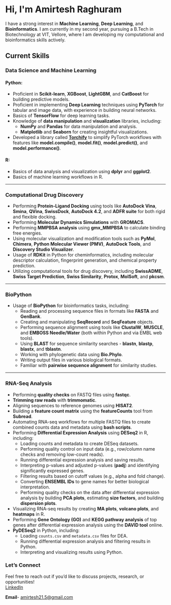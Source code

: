 # Hi, I'm Amirtesh Raghuram 

I have a strong interest in **Machine Learning**, **Deep Learning**, and **Bioinformatics**. I am currently in my second year, pursuing a B.Tech in Biotechnology at VIT, Vellore, where I am developing my computational and bioinformatics skills actively. 

## **Current Skills**

### **Data Science and Machine Learning**  
#### Python:  
- Proficient in **Scikit-learn**, **XGBoost**, **LightGBM**, and **CatBoost** for building predictive models.  
- Proficient in implementing **Deep Learning** techniques using **PyTorch** for tabular and image data, with experience in building neural networks.  
- Basics of **TensorFlow** for deep learning tasks.  
- Knowledge of **data manipulation** and **visualization** libraries, including:  
  - **NumPy** and **Pandas** for data manipulation and analysis.  
  - **Matplotlib** and **Seaborn** for creating insightful visualizations.  
- Developed a library called [**Torchify**](https://github.com/Amirtesh/Pytorch-Torchify) to simplify PyTorch workflows with features like **model.compile()**, **model.fit()**, **model.predict()**, and **model.performance()**.  

#### R:  
- Basics of data analysis and visualization using **dplyr** and **ggplot2**.  
- Basics of machine learning workflows in R.  

---

### **Computational Drug Discovery**  
- Performing **Protein-Ligand Docking** using tools like **AutoDock Vina**, **Smina**, **QVina**, **SwissDock**, **AutoDock 4.2**, and **ADFR suite** for both rigid and flexible docking.  
- Performing **Molecular Dynamics Simulations** with **GROMACS**.  
- Performing **MMPBSA analysis** using **gmx_MMPBSA** to calculate binding free energies.  
- Using molecular visualization and modification tools such as **PyMol**, **Chimera**, **Python Molecular Viewer (PMV)**, **AutoDock Tools**, and **Discovery Studio Visualizer**.  
- Usage of **RDKit** in Python for cheminformatics, including molecular descriptor calculation, fingerprint generation, and chemical property prediction.  
- Utilizing computational tools for drug discovery, including **SwissADME**, **Swiss Target Prediction**, **Swiss Similarity**, **Protox**, **MolSoft**, and **pkcsm**.  

---

### **BioPython**  
- Usage of **BioPython** for bioinformatics tasks, including:  
  - Reading and processing sequence files in formats like **FASTA** and **GenBank**.  
  - Creating and manipulating **SeqRecord** and **SeqFeature** objects.  
  - Performing sequence alignment using tools like **ClustalW**, **MUSCLE**, and **EMBOSS Needle/Water** (both within Python and via EMBL web tools).  
  - Using **BLAST** for sequence similarity searches - **blastn**, **blastp**, **blastx**, and **tblastn**.  
  - Working with phylogenetic data using **Bio.Phylo**.  
  - Writing output files in various biological formats.  
  - Familiar with **pairwise sequence alignment** for similarity studies.  

---

### **RNA-Seq Analysis**  
- Performing **quality checks** on FASTQ files using **fastqc**.  
- **Trimming raw reads** with **trimmomatic**.  
- Aligning sequences to reference genomes using **HISAT2**.  
- Building a **feature count matrix** using the **featureCounts** tool from **Subread**.  
- Automating RNA-seq workflows for multiple FASTQ files to create combined counts data and metadata using **bash scripts**.  
- Performing **Differential Expression Analysis** using **DESeq2** in R, including:  
  - Loading counts and metadata to create DESeq datasets.  
  - Performing quality control on input data (e.g., row/column name checks and removing low-count reads).  
  - Running differential expression analysis and saving results.  
  - Interpreting p-values and adjusted p-values (**padj**) and identifying significantly expressed genes.  
  - Filtering results based on cutoff values (e.g., alpha and fold change).  
  - Converting **ENSEMBL IDs** to gene names for better biological interpretation.  
  - Performing quality checks on the data after differential expression analysis by building **PCA plots**, estimating **size factors**, and building **dispersion plots**.  
- Visualizing RNA-seq results by creating **MA plots**, **volcano plots**, and **heatmaps** in R.  
- Performing **Gene Ontology (GO)** and **KEGG pathway analysis** of top genes after differential expression analysis using the **DAVID tool** online.
- **PyDESeq2** in Python, including:  
    - Loading `counts.csv` and `metadata.csv` files for DEA.  
    - Running differential expression analysis and filtering results in Python.  
    - Interpreting and visualizing results using Python.
  

### **Let’s Connect**  
Feel free to reach out if you’d like to discuss projects, research, or opportunities!  
[LinkedIn](https://in.linkedin.com/in/amirtesh-raghuram-90161828a)

**Email**- amirtesh21.5@gmail.com
